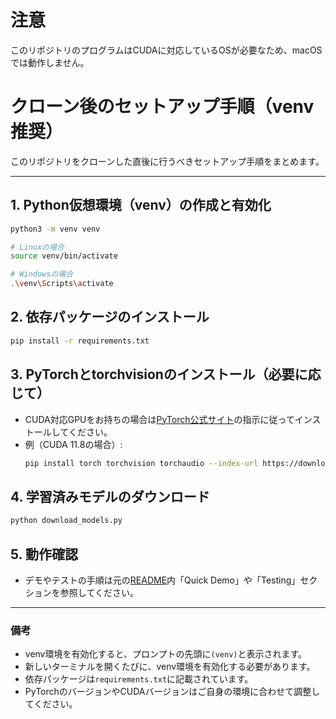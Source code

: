 # 注意
このリポジトリのプログラムはCUDAに対応しているOSが必要なため、macOSでは動作しません。

# クローン後のセットアップ手順（venv推奨）

このリポジトリをクローンした直後に行うべきセットアップ手順をまとめます。

---
## 1. Python仮想環境（venv）の作成と有効化
```bash
python3 -m venv venv

# Linuxの場合
source venv/bin/activate

# Windowsの場合
.\venv\Scripts\activate
```

## 2. 依存パッケージのインストール
```bash
pip install -r requirements.txt
```

## 3. PyTorchとtorchvisionのインストール（必要に応じて）
- CUDA対応GPUをお持ちの場合は[PyTorch公式サイト](https://pytorch.org/)の指示に従ってインストールしてください。
- 例（CUDA 11.8の場合）:
  ```bash
  pip install torch torchvision torchaudio --index-url https://download.pytorch.org/whl/cu118
  ```

## 4. 学習済みモデルのダウンロード
```bash
python download_models.py
```

## 5. 動作確認
- デモやテストの手順は元の[README](./README_Source.md)内「Quick Demo」や「Testing」セクションを参照してください。

---

### 備考
- venv環境を有効化すると、プロンプトの先頭に`(venv)`と表示されます。
- 新しいターミナルを開くたびに、venv環境を有効化する必要があります。
- 依存パッケージは`requirements.txt`に記載されています。
- PyTorchのバージョンやCUDAバージョンはご自身の環境に合わせて調整してください。 